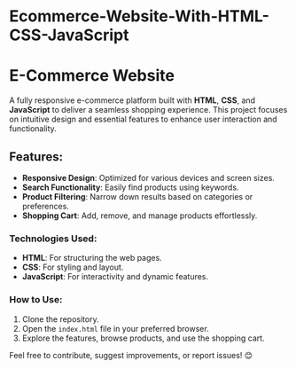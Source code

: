 # Ecommerce-Website-With-HTML-CSS-JavaScript
# E-Commerce Website

A fully responsive e-commerce platform built with **HTML**, **CSS**, and **JavaScript** to deliver a seamless shopping experience. This project focuses on intuitive design and essential features to enhance user interaction and functionality.

## Features:
- **Responsive Design**: Optimized for various devices and screen sizes.  
- **Search Functionality**: Easily find products using keywords.  
- **Product Filtering**: Narrow down results based on categories or preferences.  
- **Shopping Cart**: Add, remove, and manage products effortlessly.  

### Technologies Used:
- **HTML**: For structuring the web pages.  
- **CSS**: For styling and layout.  
- **JavaScript**: For interactivity and dynamic features.  

### How to Use:
1. Clone the repository.  
2. Open the `index.html` file in your preferred browser.  
3. Explore the features, browse products, and use the shopping cart.  

Feel free to contribute, suggest improvements, or report issues! 😊 

